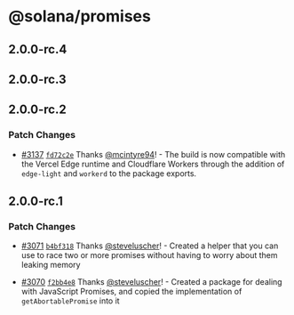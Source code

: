 # @solana/promises

## 2.0.0-rc.4

## 2.0.0-rc.3

## 2.0.0-rc.2

### Patch Changes

-   [#3137](https://github.com/solana-labs/solana-web3.js/pull/3137) [`fd72c2e`](https://github.com/solana-labs/solana-web3.js/commit/fd72c2ed1edad488318fa5d3e285f04852f4210a) Thanks [@mcintyre94](https://github.com/mcintyre94)! - The build is now compatible with the Vercel Edge runtime and Cloudflare Workers through the addition of `edge-light` and `workerd` to the package exports.

## 2.0.0-rc.1

### Patch Changes

-   [#3071](https://github.com/solana-labs/solana-web3.js/pull/3071) [`b4bf318`](https://github.com/solana-labs/solana-web3.js/commit/b4bf318d7d4bdd639e4c126c70350993a8540fe8) Thanks [@steveluscher](https://github.com/steveluscher)! - Created a helper that you can use to race two or more promises without having to worry about them leaking memory

-   [#3070](https://github.com/solana-labs/solana-web3.js/pull/3070) [`f2bb4e8`](https://github.com/solana-labs/solana-web3.js/commit/f2bb4e8c7f7efd049cb1c3810291c99e9293c25d) Thanks [@steveluscher](https://github.com/steveluscher)! - Created a package for dealing with JavaScript Promises, and copied the implementation of `getAbortablePromise` into it
